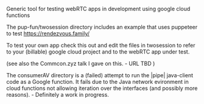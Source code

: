
Generic tool for testing webRTC apps in development using google cloud functions

The pup-fun/twosession directory includes an example that uses puppeteer to test https://rendezvous.family/

To test your own app check this out and edit the files in twosession to refer to your (billable)
google cloud project and to the webRTC app under test.

(see also the Commcon.zyz talk I gave on this. - URL TBD )

The consumerAV directory is a (failed) attempt to run the |pipe| java-client code as a Google function.
It fails due to the Java network evironment in cloud functions not allowing iteration over the interfaces 
(and possibly more reasons). - Definitely a work in progress.
